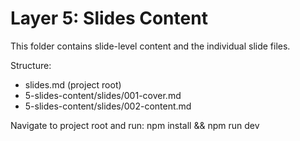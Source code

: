 # Layer 5: Slides Content

This folder contains slide-level content and the individual slide files.

Structure:
- slides.md (project root)
- 5-slides-content/slides/001-cover.md
- 5-slides-content/slides/002-content.md

Navigate to project root and run: npm install && npm run dev
